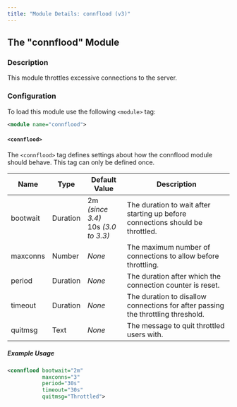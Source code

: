 ```yaml
---
title: "Module Details: connflood (v3)"
---
```


## The "connflood" Module

### Description

This module throttles excessive connections to the server.

### Configuration

To load this module use the following `<module>` tag:

```xml
<module name="connflood">
```

#### `<connflood>`

The `<connflood>` tag defines settings about how the connflood module should behave. This tag can only be defined once.

Name     | Type     | Default Value                          | Description
-------- | -------- | -------------------------------------- | -----------
bootwait | Duration | 2m *(since 3.4)*<br>10s *(3.0 to 3.3)* | The duration to wait after starting up before connections should be throttled.
maxconns | Number   | *None*                                 | The maximum number of connections to allow before throttling.
period   | Duration | *None*                                 | The duration after which the connection counter is reset.
timeout  | Duration | *None*                                 | The duration to disallow connections for after passing the throttling threshold.
quitmsg  | Text     | *None*                                 | The message to quit throttled users with.

##### Example Usage

```xml
<connflood bootwait="2m"
           maxconns="3"
           period="30s"
           timeout="30s"
           quitmsg="Throttled">
```
